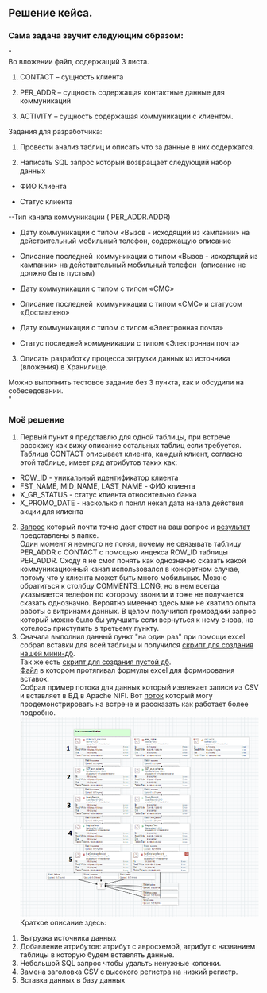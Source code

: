  ## Решение кейса.
 ### Сама задача звучит следующим образом: 
"  
Во вложении файл, содержащий 3 листа.

1. CONTACT  – сущность клиента

2. PER_ADDR – сущность содержащая контактные данные для коммуникаций

3. ACTIVITY  – сущность содержащая коммуникации с клиентом.

Задания для разработчика:

1. Провести анализ таблиц и описать что за данные в них содержатся.

2. Написать SQL запрос который возвращает следующий набор данных

- ФИО Клиента

- Статус клиента

--Тип канала коммуникации ( PER_ADDR.ADDR)

- Дату коммуникации с типом «Вызов - исходящий из кампании» на действительный мобильный телефон, содержащую описание

- Описание последней  коммуникации с типом «Вызов - исходящий из кампании» на действительный мобильный телефон  (описание не должно быть пустым)

- Дату коммуникации с типом с типом «СМС»

- Описание последней  коммуникации с типом «СМС» и статусом «Доставлено»

- Дату коммуникации с типом с типом «Электронная почта»

- Статус последней коммуникации с типом «Электронная почта»

3. Описать разработку процесса загрузки данных из источника (вложения) в Хранилище.

Можно выполнить тестовое задание без 3 пункта, как и обсудили на собеседовании.  
"  

### Моё решение
1. Первый пункт я представлю для одной таблицы, при встрече расскажу как вижу описание остальных таблиц если требуется.  
Таблица CONTACT описывает клиента, каждый клиент, согласно этой таблице, имеет ряд атрибутов таких как:  
- ROW_ID - уникальный идентификатор клиента
- FST_NAME, MID_NAME, LAST_NAME - ФИО клиента
- X_GB_STATUS - статус клиента относительно банка
- X_PROMO_DATE - насколько я понял некая дата начала действия акции для клиента
2. [Запрос](query_answer.sql) который почти точно дает ответ на ваш вопрос и [результат](request_answer_result.csv) представлены в папке.  
Один момент я немного не понял, почему не связывать таблицу PER_ADDR с CONTACT с помощью индекса ROW_ID таблицы PER_ADDR. Сходу я не смог понять как однозначно сказать какой коммуникационный канал использовался в конкретном случае, потому что у клиента может быть много мобильных. Можно обратиться к столбцу COMMENTS_LONG, но в нем всегда указывается телефон по которому звонили и тоже не получается сказать однозначно. Вероятно имеенно здесь мне не хватило опыта работы с витринами данных. В целом получился громоздкий запрос который можно было бы улучшить если вернуться к нему снова, но хотелось приступить в третьему пункту. 
3. Сначала выполнил данный пункт "на один раз" при помощи excel собрал вставки для всей таблицы и получился [скрипт для создания нашей мини-дб](Create%20schema%20and%20content.sql).  
Так же есть [скрипт для создания пустой дб](Create%20schema%20sinara%20only.sql).  
[Файл](%D2%E5%F1%F2%EE%E2%EE%E5%20Data.xls) в котором протягивал формулы excel для формирования вставок.  
  Собрал пример потока для данных который извлекает записи из CSV и вставляет в БД в Apache NIFI. Вот [поток](sinara.xml) который могу продемонстрировать на встрече и рассказать как работает более подробно.  
  ![PipeLine.png](PipeLine.png)
Краткое описание здесь:
1) Выгрузка источника данных
2) Добавление атрибутов: атрибут с авросхемой, атрибут с названием таблицы в которую будем вставлять данные.  
3) Небольшой SQL запрос чтобы удальть ненужные колонки.  
4) Замена заголовка CSV с высокого регистра на низкий регистр.  
5) Вставка данных в базу данных
